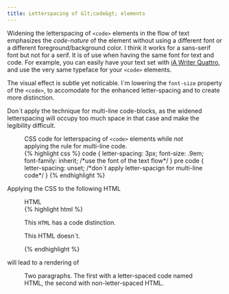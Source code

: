 ```yaml
---
title: Letterspacing of &lt;code&gt; elements
---
```

Widening the letterspacing of `<code>` elements in the flow of text emphasizes the *code-nature* of the element without using a different font or a different foreground/background color. I think it works for a sans-serif font but not for a serif. It is of use when having the same font for text and code. For example, you can easily have your text set with [iA Writer Quattro](https://ia.net/writer/blog/a-typographic-christmas), and use the very same typeface for your `<code>` elements. 

The visual effect is subtle yet noticable. I´m lowering the `font-size` property of the `<code>`, to accomodate for the enhanced letter-spacing and to create more distinction.

Don´t apply the technique for multi-line code-blocks, as the widened letterspacing will occupy too much space in that case and make the legibility difficult. 

<figure>
<figcaption>CSS code for letterspacing of <code>&lt;code&gt;</code> elements while <em>not</em> applying the rule for multi-line code.</figcaption>
{% highlight css %}
code {
	letter-spacing: 3px;
	font-size: .9em;
	font-family: inherit; /*use the font of the text flow*/
	}
pre code {
  letter-spacing: unset; /*don´t apply letter-spacign for multi-line code*/
  }
{% endhighlight %}
</figure>

Applying the CSS to the following HTML

<figure>
<figcaption>HTML</figcaption>
{% highlight html %}
<p>This <code>HTML</code> has a code distinction.</p>
<p>This HTML doesn´t.</p>
{% endhighlight %}
</figure>

will lead to a rendering of

<figure>
<img src="/img/letterspacing-code.jpg" alt="">
<figcaption>Two paragraphs. The first with a letter-spaced code named HTML, the second with non-letter-spaced HTML.</figcaption>
</figure>
